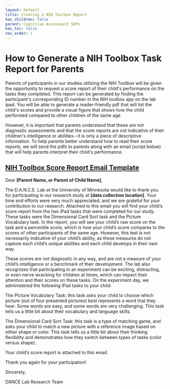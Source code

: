 ```yaml
---
layout: default
title: Creating a NIH Toolbox Report
has_children: false
parent: Cognitive Assessment SOPs
has_toc: false
nav_order: 1
---
```


# How to Generate a NIH Toolbox Task Report for Parents

Parents of participants in our studies utilizing the NIH Toolbox will be given the opportunity to request a score report of their child's performance on the tasks they completed. This report can be generated by finding the participant's corresponding ID number in the NIH toolbox app on the lab ipad. You will be able to generate a reader-friendly pdf that will list the child's scores and provide a visual figure that shows how the child performed compared to other children of the same age. 

However, it is important that parents understand that these are not diagnostic assessments and that the score reports are not indicative of their children's intelligence or abilities--it is only a piece of descriptive information. To help parents better understand how to read their score reports, we will send the pdfs to parents along with an email (script below) that will help parents interpret their child's performance. 

## [NIH Toolbox Score Report Email Template](https://docs.google.com/document/d/14yBj8GZe0UB-DXIVLMcdXNTzTWUlLUq07pnmfrto_8w/edit?tab=t.0)

Dear **[Parent Name, or Parent of Child Name]**,

The D.A.N.C.E. Lab at the University of Minnesota would like to thank you for participating in our research study at **[data collection location]**. Your time and efforts were very much appreciated, and we are grateful for your contribution to our research. Attached to this email you will find your child’s score report from the two iPad tasks that were completed for our study. These tasks were the Dimensional Card Sort task and the Picture Vocabulary task. In the report, you will see your child’s raw score on the task and a percentile score, which is how your child’s score compares to the scores of other participants of the same age. However, this test is not necessarily indicative of your child’s ability, as these measures do not capture each child’s unique abilities and each child develops in their own way. 

These scores are not diagnostic in any way, and are not a measure of your child’s intelligence or a benchmark of their development. The lab also recognizes that participating in an experiment can be exciting, distracting, or even nerve wracking for children at times, which can impact their attention and their scores on these tasks. On the experiment day, we administered the following iPad tasks to your child: 

The Picture Vocabulary Task: this task asks your child to choose which picture (out of four presented pictures) best represents a word that they hear. Some words are easy, and some words are very challenging. This task tells us a little bit about their vocabulary and language skills.

The Dimensional Card Sort Task: this task is a type of matching game, and asks your child to match a new picture with a reference image based on either shape or color. This task tells us a little bit about their thinking flexibility and demonstrates how they switch between types of tasks (color versus shape).

Your child’s score report is attached to this email. 

Thank you again for your participation!

Sincerely,

DANCE Lab Research Team 
